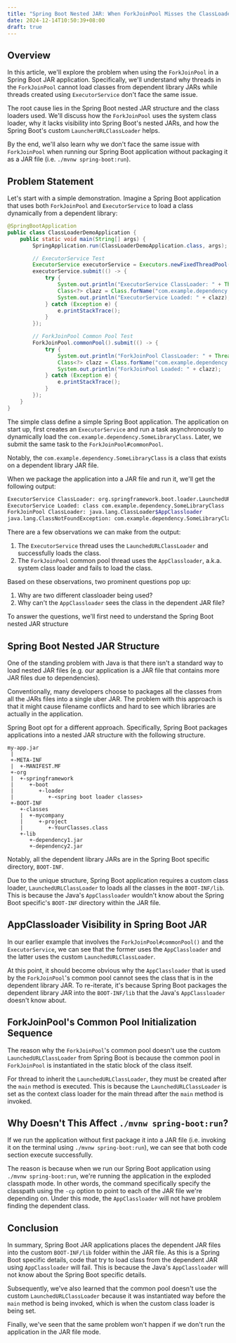 ```yaml
---
title: "Spring Boot Nested JAR: When ForkJoinPool Misses the ClassLoader Party!"
date: 2024-12-14T10:50:39+08:00
draft: true
---
```


## Overview
In this article, we'll explore the problem when using the `ForkJoinPool` in a Spring Boot JAR application. Specifically, we'll understand why threads in the `ForkJoinPool` cannot load classes from dependent library JARs while threads created using `ExecutorService` don't face the same issue.

The root cause lies in the Spring Boot nested JAR structure and the class loaders used. We'll discuss how the `ForkJoinPool` uses the system class loader, why it lacks visibility into Spring Boot's nested JARs, and how the Spring Boot's custom `LauncherURLClassLoader` helps.

By the end, we'll also learn why we don't face the same issue with `ForkJoinPool` when running our Spring Boot application without packaging it as a JAR file (i.e. `./mvnw spring-boot:run`).

## Problem Statement
Let's start with a simple demonstration. Imagine a Spring Boot application that uses both `ForkJoinPool` and `ExecutorService` to load a class dynamically from a dependent library:

```java
@SpringBootApplication
public class ClassLoaderDemoApplication {
    public static void main(String[] args) {
        SpringApplication.run(ClassLoaderDemoApplication.class, args);

        // ExecutorService Test
        ExecutorService executorService = Executors.newFixedThreadPool(1);
        executorService.submit(() -> {
            try {
                System.out.println("ExecutorService ClassLoader: " + Thread.currentThread().getContextClassLoader());
                Class<?> clazz = Class.forName("com.example.dependency.SomeLibraryClass");
                System.out.println("ExecutorService Loaded: " + clazz);
            } catch (Exception e) {
                e.printStackTrace();
            }
        });

        // ForkJoinPool Common Pool Test
        ForkJoinPool.commonPool().submit(() -> {
            try {
                System.out.println("ForkJoinPool ClassLoader: " + Thread.currentThread().getContextClassLoader());
                Class<?> clazz = Class.forName("com.example.dependency.SomeLibraryClass");
                System.out.println("ForkJoinPool Loaded: " + clazz);
            } catch (Exception e) {
                e.printStackTrace();
            }
        });
    }
}
```

The simple class define a simple Spring Boot application. The application on start up, first creates an `ExecutorService` and run a task asynchronously to dynamically load the `com.example.dependency.SomeLibraryClass`. Later, we submit the same task to the `ForkJoinPool#commonPool`. 

Notably, the `com.example.dependency.SomeLibraryClass` is a class that exists on a dependent library JAR file. 

When we package the application into a JAR file and run it, we'll get the following output:

```bash
ExecutorService ClassLoader: org.springframework.boot.loader.LaunchedURLClassLoader
ExecutorService Loaded: class com.example.dependency.SomeLibraryClass
ForkJoinPool ClassLoader: java.lang.ClassLoader$AppClassloader
java.lang.ClassNotFoundException: com.example.dependency.SomeLibraryClass
```

There are a few observations we can make from the output:

1. The `ExecutorService` thread uses the `LaunchedURLClassLoader` and successfully loads the class.
2. The `ForkJoinPool` common pool thread uses the `AppClassloader`, a.k.a. system class loader and fails to load the class. 

Based on these observations, two prominent questions pop up:
1. Why are two different classloader being used?
2. Why can't the `AppClassloader` sees the class in the dependent JAR file?

To answer the questions, we'll first need to understand the Spring Boot nested JAR structure

## Spring Boot Nested JAR Structure
One of the standing problem with Java is that there isn't a standard way to load nested JAR files (e.g. our application is a JAR file that contains more JAR files due to dependencies).

Conventionally, many developers choose to packages all the classes from all the JARs files into a single uber JAR. The problem with this approach is that it might cause filename conflicts and hard to see which libraries are actually in the application.

Spring Boot opt for a different approach. Specifically, Spring Boot packages applications into a nested JAR structure with the following structure.

```plain
my-app.jar
 |
 +-META-INF
 |  +-MANIFEST.MF
 +-org
 |  +-springframework
 |     +-boot
 |        +-loader
 |           +-<spring boot loader classes>
 +-BOOT-INF
    +-classes
    |  +-mycompany
    |     +-project
    |        +-YourClasses.class
    +-lib
       +-dependency1.jar
       +-dependency2.jar
```

Notably, all the dependent library JARs are in the Spring Boot specific directory, `BOOT-INF`.

Due to the unique structure, Spring Boot application requires a custom class loader, `LaunchedURLClassLoader` to loads all the classes in the `BOOT-INF/lib`. This is because the Java's `AppClassloader` wouldn't know about the Spring Boot specific's `BOOT-INF` directory within the JAR file.

## AppClassloader Visibility in Spring Boot JAR
In our earlier example that involves the `ForkJoinPool#commonPool()` and the `ExecutorService`, we can see that the former uses the `AppClassloader` and the latter uses the custom `LaunchedURLClassLoader`. 

At this point, it should become obvious why the `AppClassloader` that is used by the `ForkJoinPool`'s common pool cannot sees the class that is in the dependent library JAR. To re-iterate, it's because Spring Boot packages the dependent library JAR into the `BOOT-INF/lib` that the Java's `AppClassloader` doesn't know about.

## ForkJoinPool's Common Pool Initialization Sequence
The reason why the `ForkJoinPool`'s common pool doesn't use the custom `LaunchedURLClassLoader` from Spring Boot is because the common pool in `ForkJoinPool` is instantiated in the static block of the class itself. 

For thread to inherit the `LaunchedURLClassLoader`, they must be created after the `main` method is executed. This is because the `LaunchedURLClassLoader` is set as the context class loader for the main thread after the `main` method is invoked.

## Why Doesn't This Affect `./mvnw spring-boot:run`?
If we run the application without first package it into a JAR file (i.e. invoking it on the terminal using `./mvnw spring-boot:run`), we can see that both code section execute successfully. 

The reason is because when we run our Spring Boot application using `./mvnw spring-boot:run`, we're running the application in the exploded classpath mode. In other words, the command specifically specify the classpath using the `-cp` option to point to each of the JAR file we're depending on. Under this mode, the `AppClassloader` will not have problem finding the dependent class.

## Conclusion
In summary, Spring Boot JAR applications places the dependent JAR files into the custom `BOOT-INF/lib` folder within the JAR file. As this is a Spring Boot specific details, code that try to load class from the dependent JAR using `AppClassloader` will fail. This is because the Java's `AppClassloader` will not know about the Spring Boot specific details.

Subsequently, we've also learned that the common pool doesn't use the custom `LaunchedURLClassLoader` because it was instantiated way before the `main` method is being invoked, which is when the custom class loader is being set.

Finally, we've seen that the same problem won't happen if we don't run the application in the JAR file mode.